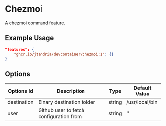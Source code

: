 # Chezmoi

A chezmoi command feature.

## Example Usage

```json
"features": {
    "ghcr.io/jtandria/devcontainer/chezmoi:1": {}
}
```

## Options

| Options Id  | Description                             | Type   | Default Value  |
| ----------- | --------------------------------------- | ------ | -------------- |
| destination | Binary destination folder               | string | /usr/local/bin |
| user        | Github user to fetch configuration from | string | ''             |

